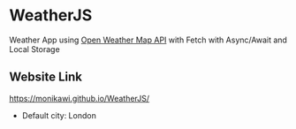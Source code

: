 # WeatherJS

Weather App using [Open Weather Map API](https://openweathermap.org/api) with Fetch with Async/Await and Local Storage

## Website Link
https://monikawi.github.io/WeatherJS/
* Default city: London
